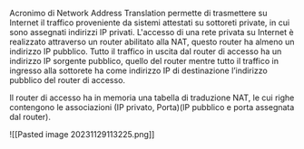 Acronimo di Network Address Translation permette di trasmettere su Internet il traffico proveniente da sistemi attestati su sottoreti private, in cui sono assegnati indirizzi IP
privati.
L'accesso di una rete privata su Internet è realizzato attraverso un router abilitato alla NAT, questo router ha almeno un indirizzo IP pubblico.
Tutto il traffico in uscita dal router di accesso ha un indirizzo IP sorgente pubblico, quello del router mentre tutto il traffico in ingresso alla sottorete ha come indirizzo IP di destinazione l’indirizzo pubblico del router di accesso.

Il router di accesso ha in memoria una tabella di traduzione NAT, le cui righe contengono le associazioni (IP privato, Porta)(IP pubblico e porta assegnata dal router).

![[Pasted image 20231129113225.png]]

